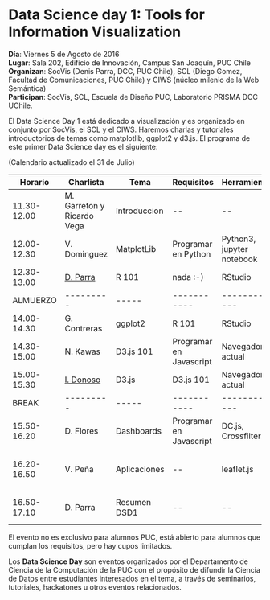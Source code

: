 # Data Science day 1: Tools for Information Visualization
**Día**: Viernes 5 de Agosto de 2016 <br/>
**Lugar**: Sala 202, Edificio de Innovación, Campus San Joaquín, PUC Chile <br/>
**Organizan**: SocVis (Denis Parra, DCC, PUC Chile), SCL (Diego Gomez, Facultad de Comunicaciones, PUC Chile) y CIWS (núcleo milenio de la Web Semántica) <br/>
**Participan**: SocVis, SCL, Escuela de Diseño PUC, Laboratorio PRISMA DCC UChile.

El Data Science Day 1 está dedicado a visualización y es organizado en conjunto por 
SocVis, el SCL y el CIWS. Haremos charlas y tutoriales introductorios de temas como 
matplotlib, ggplot2 y d3.js. El programa de este primer Data Science day es el siguiente:

(Calendario actualizado el 31 de Julio)

| Horario	| Charlista	| Tema	| Requisitos	| Herramientas	| Descripcion |
| ------- | --------- | ----- | ----------- | ------------- | ----------- | 
| 11.30-12.00 |  M. Garreton y Ricardo Vega | Introduccion | -- | -- | Charla de Introducción a la visualizacion de información | 
| 12.00-12.30 | V. Dominguez | MatplotLib | Programar en Python | Python3, jupyter notebook | ----------- | 
| 12.30-13.00 | [D. Parra](http://dparra.sitios.ing.uc.cl/) | R 101 | nada :-) | RStudio | ----------- | 
| ALMUERZO | --------- | ----- | ----------- | ------------- | ----------- | 
| 14.00-14.30	| G. Contreras | ggplot2 | R 101 | RStudio | ----------- | 
| 14.30-15.00	| N. Kawas	| D3.js	101 | Programar en Javascript	| Navegador actual	| Intro a D3.js	| 
| 15.00-15.30	| [I. Donoso](https://indonoso.github.io/)	| D3.js	| D3.js 101 | Navegador actual| Interacciones con D3.js	| 
| BREAK | --------- | ----- | ----------- | ------------- | ----------- | 
| 15.50-16.20	| D. Flores| 	Dashboards	| Programar en Javascript	| DC.js, Crossfilter.js | Implementacion de dashboard	| 
| 16.20-16.50	| V. Peña	| Aplicaciones| -- | leaflet.js | Casos de uso de Visualizacion y Analytics |
| 16.50-17.10	| D. Parra| 	Resumen	DSD1 | --	| -- | 	Palabras de cierre de la jornada	| 


El evento no es exclusivo para alumnos PUC, está abierto para alumnos que cumplan los requisitos, pero
hay cupos limitados. 

Los **Data Science Day** son eventos organizados por el Departamento de Ciencia de la Computación 
de la PUC con el propósito de difundir la Ciencia de Datos entre estudiantes interesados en el tema,
a través de seminarios, tutoriales, hackatones u otros eventos relacionados. 


